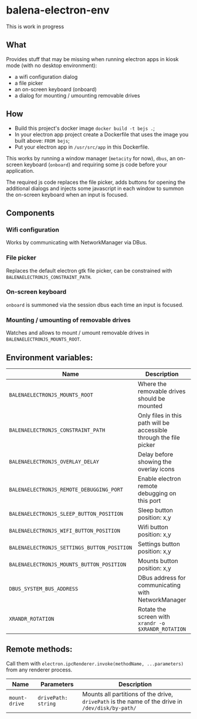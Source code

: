 # balena-electron-env

This is work in progress

## What

Provides stuff that may be missing when running electron apps in kiosk mode
(with no desktop environment):
 * a wifi configuration dialog
 * a file picker
 * an on-screen keyboard (onboard)
 * a dialog for mounting / umounting removable drives

## How

 * Build this project's docker image `docker build -t bejs .`;
 * In your electron app project create a Dockerfile that uses the image you
   built above: `FROM bejs`;
 * Put your electron app in `/usr/src/app` in this Dockerfile.

This works by running a window manager (`metacity` for now), `dbus`, an
on-screen keyboard (`onboard`) and requiring some js code before your
application.

The required js code replaces the file picker, adds buttons for opening the
additional dialogs and injects some javascript in each window to summon the
on-screen keyboard when an input is focused.

## Components

### Wifi configuration

Works by communicating with NetworkManager via DBus.

### File picker

Replaces the default electron gtk file picker, can be constrained with
`BALENAELECTRONJS_CONSTRAINT_PATH`.

### On-screen keyboard

`onboard` is summoned via the session dbus each time an input is focused.

### Mounting / umounting of removable drives

Watches and allows to mount / umount removable drives in
`BALENAELECTRONJS_MOUNTS_ROOT`.

## Environment variables:

| Name | Description | Default Value |
| ---- | ----------- | ------------- |
| `BALENAELECTRONJS_MOUNTS_ROOT` | Where the removable drives should be mounted| `/tmp/media` |
| `BALENAELECTRONJS_CONSTRAINT_PATH` | Only files in this path will be accessible through the file picker |  |
| `BALENAELECTRONJS_OVERLAY_DELAY` | Delay before showing the overlay icons | `200` |
| `BALENAELECTRONJS_REMOTE_DEBUGGING_PORT` | Enable electron remote debugging on this port |  |
| `BALENAELECTRONJS_SLEEP_BUTTON_POSITION` | Sleep button position: x,y |  |
| `BALENAELECTRONJS_WIFI_BUTTON_POSITION` | Wifi button position: x,y |  |
| `BALENAELECTRONJS_SETTINGS_BUTTON_POSITION` | Settings button position: x,y |  |
| `BALENAELECTRONJS_MOUNTS_BUTTON_POSITION` | Mounts button position: x,y |  |
| `DBUS_SYSTEM_BUS_ADDRESS` | DBus address for communicating with NetworkManager | `unix:path=/host/run/dbus/system_bus_socket` |
| `XRANDR_ROTATION` | Rotate the screen with `xrandr -o $XRANDR_ROTATION` |  |

## Remote methods:

Call them with `electron.ipcRenderer.invoke(methodName, ...parameters)` from any renderer process.

| Name | Parameters | Description |
| ---- | ---------- | ----------- |
| `mount-drive` | `drivePath: string` | Mounts all partitions of the drive, `drivePath` is the name of the drive in `/dev/disk/by-path/` |
